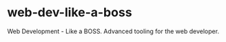 web-dev-like-a-boss
===================

Web Development - Like a BOSS. Advanced tooling for the web developer.